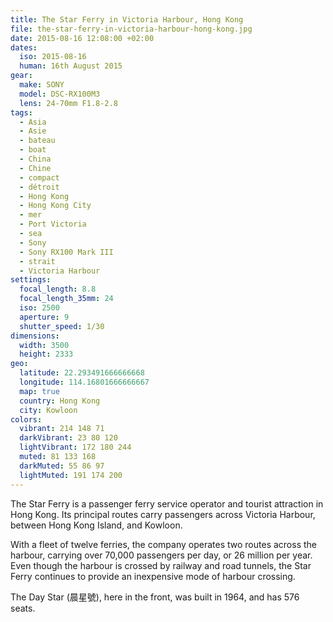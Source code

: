 ```yaml
---
title: The Star Ferry in Victoria Harbour, Hong Kong
file: the-star-ferry-in-victoria-harbour-hong-kong.jpg
date: 2015-08-16 12:08:00 +02:00
dates:
  iso: 2015-08-16
  human: 16th August 2015
gear:
  make: SONY
  model: DSC-RX100M3
  lens: 24-70mm F1.8-2.8
tags:
  - Asia
  - Asie
  - bateau
  - boat
  - China
  - Chine
  - compact
  - détroit
  - Hong Kong
  - Hong Kong City
  - mer
  - Port Victoria
  - sea
  - Sony
  - Sony RX100 Mark III
  - strait
  - Victoria Harbour
settings:
  focal_length: 8.8
  focal_length_35mm: 24
  iso: 2500
  aperture: 9
  shutter_speed: 1/30
dimensions:
  width: 3500
  height: 2333
geo:
  latitude: 22.293491666666668
  longitude: 114.16801666666667
  map: true
  country: Hong Kong
  city: Kowloon
colors:
  vibrant: 214 148 71
  darkVibrant: 23 80 120
  lightVibrant: 172 180 244
  muted: 81 133 168
  darkMuted: 55 86 97
  lightMuted: 191 174 200
---
```


The Star Ferry is a passenger ferry service operator and tourist attraction in Hong Kong. Its principal routes carry passengers across Victoria Harbour, between Hong Kong Island, and Kowloon.

With a fleet of twelve ferries, the company operates two routes across the harbour, carrying over 70,000 passengers per day, or 26 million per year. Even though the harbour is crossed by railway and road tunnels, the Star Ferry continues to provide an inexpensive mode of harbour crossing.

The Day Star (晨星號), here in the front, was built in 1964, and has 576 seats.
